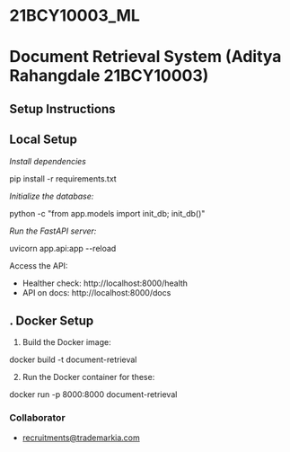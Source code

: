 # 21BCY10003_ML
# Document Retrieval System (Aditya Rahangdale 21BCY10003)


## Setup Instructions

## Local Setup

 *Install dependencies*


pip install -r requirements.txt


 *Initialize the database:*


python -c "from app.models import init_db; init_db()"


 *Run the FastAPI server:*


uvicorn app.api:app --reload


Access the API:

- Healther  check: http://localhost:8000/health
- API on docs: http://localhost:8000/docs

## . Docker Setup

1. Build the Docker image:


docker build -t document-retrieval


2. Run the Docker container for these:


docker run -p 8000:8000 document-retrieval



### Collaborator
- recruitments@trademarkia.com
